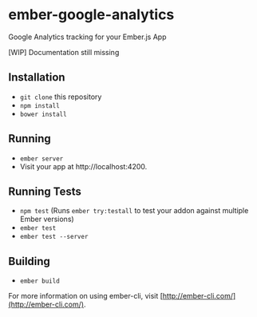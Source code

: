 # ember-google-analytics

Google Analytics tracking for your Ember.js App

[WIP] Documentation still missing

## Installation

* `git clone` this repository
* `npm install`
* `bower install`

## Running

* `ember server`
* Visit your app at http://localhost:4200.

## Running Tests

* `npm test` (Runs `ember try:testall` to test your addon against multiple Ember versions)
* `ember test`
* `ember test --server`

## Building

* `ember build`

For more information on using ember-cli, visit [http://ember-cli.com/](http://ember-cli.com/).
